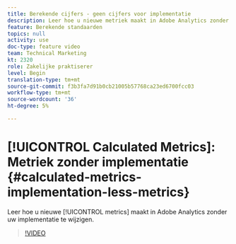 ```yaml
---
title: Berekende cijfers - geen cijfers voor implementatie
description: Leer hoe u nieuwe metriek maakt in Adobe Analytics zonder uw implementatie te wijzigen.
feature: Berekende standaarden
topics: null
activity: use
doc-type: feature video
team: Technical Marketing
kt: 2320
role: Zakelijke praktiserer
level: Begin
translation-type: tm+mt
source-git-commit: f3b3fa7d91b0cb21005b57768ca23ed6700fcc03
workflow-type: tm+mt
source-wordcount: '36'
ht-degree: 5%

---
```



# [!UICONTROL Calculated Metrics]: Metriek zonder implementatie  {#calculated-metrics-implementation-less-metrics}

Leer hoe u nieuwe [!UICONTROL metrics] maakt in Adobe Analytics zonder uw implementatie te wijzigen.

>[!VIDEO](https://video.tv.adobe.com/v/25407/?quality=12)

